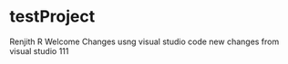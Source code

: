 # testProject
Renjith R Welcome
Changes usng visual studio code
new changes from visual studio 111

